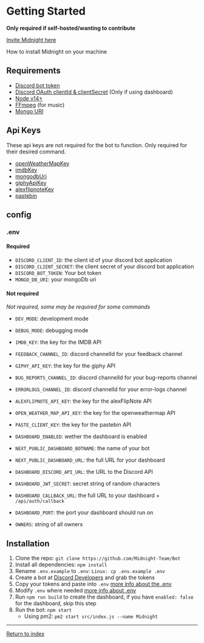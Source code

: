 # Getting Started

**Only required if self-hosted/wanting to contribute**

[Invite Midnight here](https://discord.com/oauth2/authorize?client_id=889722439100141579&scope=bot+applications.commands&permissions=8)

How to install Midnight on your machine

## Requirements

- [Discord bot token](https://discord.com/developers/applications)
- [Discord OAuth clientId & clientSecret](https://discord.com/developers/applications) (Only if using dashboard)
- [Node v14+](https://nodejs.org/)
- [FFmpeg](https://ffmpeg.org/download.html) (for music)
- [Mongo URI](https://www.mongodb.com/)

## Api Keys

These api keys are not required for the bot to function. Only required for their desired command.

- [openWeatherMapKey](https://openweathermap.org/)
- [imdbKey](https://www.omdbapi.com/apikey.aspx)
- [mongodbUri](https://www.mongodb.com/cloud/atlas)
- [giphyApiKey](https://developers.giphy.com/)
- [alexflipnoteKey](https://discord.gg/DpxkY3x)
- [pastebin](https://pastebin.com/doc_api)

## config

### .env

#### Required

- `DISCORD_CLIENT_ID`: the client id of your discord bot application
- `DISCORD_CLIENT_SECRET`: the client secret of your discord bot application
- `DISCORD_BOT_TOKEN`: Your bot token
- `MONGO_DB_URI`: your mongoDb uri

#### Not required

_Not required, some may be required for some commands_

- `DEV_MODE`: development mode
- `DEBUG_MODE`: debugging mode
- `IMDB_KEY`: the key for the IMDB API
- `FEEDBACK_CHANNEL_ID`: discord channelId for your feedback channel
- `GIPHY_API_KEY`: the key for the giphy API
- `BUG_REPORTS_CHANNEL_ID`: discord channelId for your bug-reports channel
- `ERRORLOGS_CHANNEL_ID`: discord channelId for your error-logs channel
- `ALEXFLIPNOTE_API_KEY`: the key for the alexFlipNote API
- `OPEN_WEATHER_MAP_API_KEY`: the key for the openweathermap API
- `PASTE_CLIENT_KEY`: the key for the pastebin API

- `DASHBOARD_ENABLED`: wether the dashboard is enabled
- `NEXT_PUBLIC_DASHBOARD_BOTNAME`: the name of your bot
- `NEXT_PUBLIC_DASHBOARD_URL`: the full URL for your dashboard
- `DASHBOARD_DISCORD_API_URL`: the URL to the Discord API
- `DASHBOARD_JWT_SECRET`: secret string of random characters
- `DASHBOARD_CALLBACK_URL`: the full URL to your dashboard + `/api/auth/callback`
- `DASHBOARD_PORT`: the port your dashboard should run on
- `OWNERS`: string of all owners

## Installation

1. Clone the repo: `git clone https://github.com/Midnight-Team/Bot`
2. Install all dependencies: `npm install`
3. Rename `.env.example` to `.env`: `Linux: cp .env.example .env`
4. Create a bot at [Discord Developers](https://discord.com/developers/applications) and grab the tokens
5. Copy your tokens and paste into `.env` [more info about the .env](#env)
6. Modify `.env` where needed [more info about .env](#env)
7. Run `npm run build` to create the dashboard, if you have `enabled: false` for the dashboard, skip this step
8. Run the bot: `npm start`
   - Using pm2: `pm2 start src/index.js --name Midnight`

---

[Return to index](README.md)

